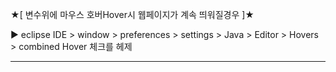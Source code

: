 ★[ 변수위에 마우스 호버Hover시 웹페이지가 계속 띄워질경우 ]★

▶ eclipse IDE > window > preferences > settings > Java > Editor > Hovers > combined Hover 체크를 헤제

---------------------------------------------------------
